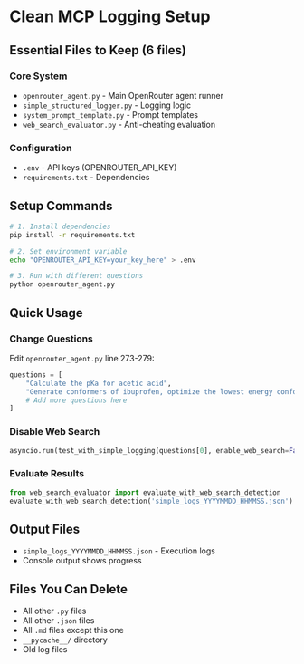 # Clean MCP Logging Setup

## Essential Files to Keep (6 files)

### Core System
- `openrouter_agent.py` - Main OpenRouter agent runner
- `simple_structured_logger.py` - Logging logic
- `system_prompt_template.py` - Prompt templates
- `web_search_evaluator.py` - Anti-cheating evaluation

### Configuration
- `.env` - API keys (OPENROUTER_API_KEY)
- `requirements.txt` - Dependencies

## Setup Commands

```bash
# 1. Install dependencies
pip install -r requirements.txt

# 2. Set environment variable
echo "OPENROUTER_API_KEY=your_key_here" > .env

# 3. Run with different questions
python openrouter_agent.py
```

## Quick Usage

### Change Questions
Edit `openrouter_agent.py` line 273-279:
```python
questions = [
    "Calculate the pKa for acetic acid",
    "Generate conformers of ibuprofen, optimize the lowest energy conformer, then calculate its logP and pKa values",
    # Add more questions here
]
```

### Disable Web Search
```python
asyncio.run(test_with_simple_logging(questions[0], enable_web_search=False))
```

### Evaluate Results
```python
from web_search_evaluator import evaluate_with_web_search_detection
evaluate_with_web_search_detection('simple_logs_YYYYMMDD_HHMMSS.json')
```

## Output Files
- `simple_logs_YYYYMMDD_HHMMSS.json` - Execution logs
- Console output shows progress

## Files You Can Delete
- All other `.py` files
- All other `.json` files
- All `.md` files except this one
- `__pycache__/` directory
- Old log files